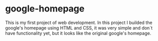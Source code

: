 # google-homepage
This is my first project of web development. In this project I builded the google's homepage using HTML and CSS, it was very simple and don´t have functionality yet, but it looks like the original google's homepage.
